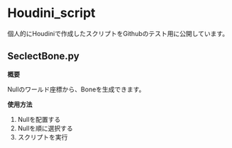 # Houdini_script

個人的にHoudiniで作成したスクリプトをGithubのテスト用に公開しています。

## SeclectBone.py

**概要**

Nullのワールド座標から、Boneを生成できます。

**使用方法**

1. Nullを配置する
2. Nullを順に選択する
3. スクリプトを実行
